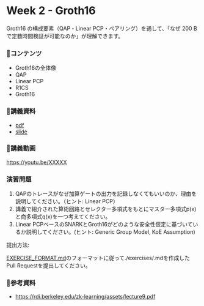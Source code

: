 # Week 2 - Groth16

Groth16 の構成要素（QAP・Linear PCP・ペアリング）を通して、「なぜ 200 B で定数時間検証が可能なのか」が理解できます。

### 🌄コンテンツ

- Groth16の全体像
- QAP
- Linear PCP
- R1CS
- Groth16

### 🔗講義資料
- [pdf](./groth16.pdf)
- [slide](https://docs.google.com/presentation/d/1wQd2pQooTD884b2qC4QV-43oG0jJ5uyj9heW1GQeFQs/edit?usp=sharing)

### 🎥講義動画

https://youtu.be/XXXXX

### 演習問題

1. QAPのトレースがなぜ加算ゲートの出力を記録しなくてもいいのか、理由を説明してください。（ヒント: Linear PCP）
2. 講義で紹介された算術回路とセレクター多項式をもとにマスター多項式p(x)と商多項式q(x)を一つ考えてください。
3. Linear PCPベースのSNARKとGroth16がどのような安全性仮定に基づいているか説明してください。(ヒント: Generic Group Model, KoE Assumption)

提出方法:

[EXERCISE_FORMAT.md](./EXERCISE_FORMAT.md)のフォーマットに従って./exercises/<name>.mdを作成したPull Requestを提出してください。

### 📕参考資料
- https://rdi.berkeley.edu/zk-learning/assets/lecture9.pdf
